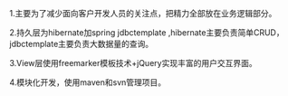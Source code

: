 1.主要为了减少面向客户开发人员的关注点，把精力全部放在业务逻辑部分。

2.持久层为hibernate加spring jdbctemplate ,hibernate主要负责简单CRUD，jdbctemplate主要负责大数据量的查询。

3.View层使用freemarker模板技术+jQuery实现丰富的用户交互界面。

4.模块化开发，使用maven和svn管理项目。
